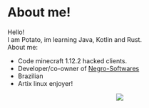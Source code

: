 # About me!
Hello!
<br>
I am Potato, im learning Java, Kotlin and Rust.
<br>
About me:
<br>
- Code minecraft 1.12.2 hacked clients.
- Developer/co-owner of [Negro-Softwares](https://github.com/Negro-Development)
- Brazilian
- Artix linux enjoyer!
<p align="center">
  <img align="center" src="https://github-readme-stats.vercel.app/api/?username=potatosus&show_icons=true&title_color=94fcff&icon_color=79ff97&text_color=fe9fe6&bg_color=151515" />
</p>
